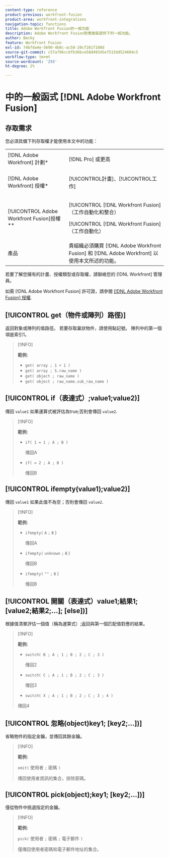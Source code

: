 ```yaml
---
content-type: reference
product-previous: workfront-fusion
product-area: workfront-integrations
navigation-topic: functions
title: Adobe Workfront Fusion的一般功能
description: Adobe Workfront Fusion對應面板提供下列一般功能。
author: Becky
feature: Workfront Fusion
exl-id: 74bfda4e-5690-4b8c-ac58-20cf261f188d
source-git-commit: c57a796ccbfb36bce58d49345e7515dd524604c5
workflow-type: tm+mt
source-wordcount: '255'
ht-degree: 2%

---
```


# 中的一般函式 [!DNL Adobe Workfront Fusion]

## 存取需求

您必須具備下列存取權才能使用本文中的功能：

<table style="table-layout:auto">
 <col> 
 <col> 
 <tbody> 
  <tr> 
   <td role="rowheader">[!DNL Adobe Workfront] 計劃*</td> 
   <td> <p>[!DNL Pro] 或更高</p> </td> 
  </tr> 
  <tr data-mc-conditions=""> 
   <td role="rowheader">[!DNL Adobe Workfront] 授權*</td> 
   <td> <p>[!UICONTROL計畫]、[!UICONTROL工作]</p> </td> 
  </tr> 
  <tr> 
   <td role="rowheader">[!UICONTROL Adobe Workfront Fusion]授權**</td> 
   <td> <p>[!UICONTROL [!DNL Workfront Fusion] （工作自動化和整合） </p><p>[!UICONTROL [!DNL Workfront Fusion] （工作自動化）</p>  </td> 
  </tr> 
  <tr> 
   <td role="rowheader">產品</td> 
   <td>貴組織必須購買 [!DNL Adobe Workfront Fusion] 和 [!DNL Adobe Workfront] 以使用本文所述的功能。</td> 
  </tr> 
 </tbody> 
</table>

若要了解您擁有的計畫、授權類型或存取權，請聯絡您的 [!DNL Workfront] 管理員。

如需 [!DNL Adobe Workfront Fusion] 許可證，請參閱 [[!DNL Adobe Workfront Fusion] 授權](../../workfront-fusion/get-started/license-automation-vs-integration.md).

## [!UICONTROL get（物件或陣列）路徑)]

返回對象或陣列的值路徑。 若要存取巢狀物件，請使用點記號。 陣列中的第一個項是索引1。

>[!INFO]
>
>**範例:**
>
>* `get( array ; 1 + 1 )`
>* `get( array ; 5.raw_name )`
>* `get( object ; raw_name )`
>* `get( object ; raw_name.sub_raw_name )`


## [!UICONTROL if（表達式）;value1;value2)]

傳回 `value1` 如果運算式被評估為true;否則會傳回 `value2`.

>[!INFO]
>
>**範例:**
>
>* `if( 1 = 1 ; A ; B )`
   >
   >    傳回A
>
>* `if( = 2 ; A ; B )`
   >
   >   傳回B


## [!UICONTROL ifempty(value1);value2)]

傳回 `value1` 如果此值不為空；否則會傳回 `value2`.

>[!INFO]
>
>**範例:**
>
>* `ifempty(` `A` `;` `B` )
   >
   >   傳回A
>
>* `ifempty(` `unknown` `;` `B` )
   >
   >   傳回B
>
>* `ifempty(` `""` `;` `B` )
   >
   >   傳回B


## [!UICONTROL 開關（表達式）value1;結果1; [value2;結果2;...]; [else])]

根據值清單評估一個值（稱為運算式）;返回與第一個匹配值對應的結果。

>[!INFO]
>
>**範例:**
>
>* `switch( B ; A ; 1 ; B ; 2 ; C ; 3 )`
   >
   >   傳回2
>
>* `switch( C ; A ; 1 ; B ; 2 ; C ; 3 )`
   >
   >   傳回3
>
>* `switch( X ; A ; 1 ; B ; 2 ; C ; 3 ; 4 )`
>
>  傳回4

## [!UICONTROL 忽略(object)key1; [key2;...])]

省略物件的指定金鑰，並傳回其餘金鑰。

>[!INFO]
>
>**範例:**
>
>`omit(` 使用者 `;` 密碼 `)`
>
>傳回使用者資訊的集合，排除密碼。

## [!UICONTROL pick(object);key1; [key2;...])]

僅從物件中挑選指定的金鑰。

>[!INFO]
>
>**範例:**
>
>`pick(` 使用者 `;` 密碼 `;` 電子郵件 `)`
>
>僅傳回使用者密碼和電子郵件地址的集合。
